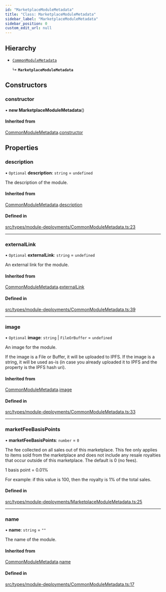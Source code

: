 ```yaml
---
id: "MarketplaceModuleMetadata"
title: "Class: MarketplaceModuleMetadata"
sidebar_label: "MarketplaceModuleMetadata"
sidebar_position: 0
custom_edit_url: null
---
```


## Hierarchy

- [`CommonModuleMetadata`](CommonModuleMetadata)

  ↳ **`MarketplaceModuleMetadata`**

## Constructors

### constructor

• **new MarketplaceModuleMetadata**()

#### Inherited from

[CommonModuleMetadata](CommonModuleMetadata).[constructor](CommonModuleMetadata#constructor)

## Properties

### description

• `Optional` **description**: `string` = `undefined`

The description of the module.

#### Inherited from

[CommonModuleMetadata](CommonModuleMetadata).[description](CommonModuleMetadata#description)

#### Defined in

[src/types/module-deployments/CommonModuleMetadata.ts:23](https://github.com/PrasoonPratham/nftlabs-sdk-ts/blob/68c3596/src/types/module-deployments/CommonModuleMetadata.ts#L23)

---

### externalLink

• `Optional` **externalLink**: `string` = `undefined`

An external link for the module.

#### Inherited from

[CommonModuleMetadata](CommonModuleMetadata).[externalLink](CommonModuleMetadata#externallink)

#### Defined in

[src/types/module-deployments/CommonModuleMetadata.ts:39](https://github.com/PrasoonPratham/nftlabs-sdk-ts/blob/68c3596/src/types/module-deployments/CommonModuleMetadata.ts#L39)

---

### image

• `Optional` **image**: `string` \| `FileOrBuffer` = `undefined`

An image for the module.

If the image is a File or Buffer, it will be uploaded to IPFS.
If the image is a string, it will be used as-is (in case you already uploaded it to IPFS
and the property is the IPFS hash uri).

#### Inherited from

[CommonModuleMetadata](CommonModuleMetadata).[image](CommonModuleMetadata#image)

#### Defined in

[src/types/module-deployments/CommonModuleMetadata.ts:33](https://github.com/PrasoonPratham/nftlabs-sdk-ts/blob/68c3596/src/types/module-deployments/CommonModuleMetadata.ts#L33)

---

### marketFeeBasisPoints

• **marketFeeBasisPoints**: `number` = `0`

The fee collected on all sales out of this marketplace. This fee
only applies to items sold from the marketplace and does not
include any resale royalties that occur outside of this marketplace.
The default is 0 (no fees).

1 basis point = 0.01%

For example: if this value is 100, then the royalty is 1% of the total sales.

#### Defined in

[src/types/module-deployments/MarketplaceModuleMetadata.ts:25](https://github.com/PrasoonPratham/nftlabs-sdk-ts/blob/68c3596/src/types/module-deployments/MarketplaceModuleMetadata.ts#L25)

---

### name

• **name**: `string` = `""`

The name of the module.

#### Inherited from

[CommonModuleMetadata](CommonModuleMetadata).[name](CommonModuleMetadata#name)

#### Defined in

[src/types/module-deployments/CommonModuleMetadata.ts:17](https://github.com/PrasoonPratham/nftlabs-sdk-ts/blob/68c3596/src/types/module-deployments/CommonModuleMetadata.ts#L17)
